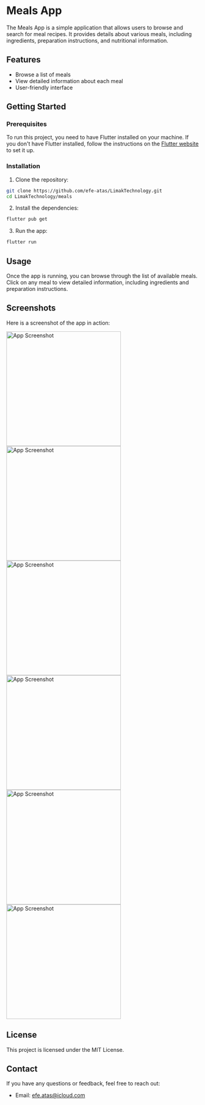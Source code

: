 
# Meals App

The Meals App is a simple application that allows users to browse and search for meal recipes. It provides details about various meals, including ingredients, preparation instructions, and nutritional information.

## Features

- Browse a list of meals
- View detailed information about each meal
- User-friendly interface

## Getting Started

### Prerequisites

To run this project, you need to have Flutter installed on your machine. If you don't have Flutter installed, follow the instructions on the [Flutter website](https://flutter.dev/docs/get-started/install) to set it up.

### Installation

1. Clone the repository:

```bash
git clone https://github.com/efe-atas/LimakTechnology.git
cd LimakTechnology/meals
```

2. Install the dependencies:

```bash
flutter pub get
```

3. Run the app:

```bash
flutter run
```

## Usage

Once the app is running, you can browse through the list of available meals. Click on any meal to view detailed information, including ingredients and preparation instructions.

## Screenshots

Here is a screenshot of the app in action:

<img src="meal_images/1.png" alt="App Screenshot" width="300"/>
<img src="meal_images/2.png" alt="App Screenshot" width="300"/>
<img src="meal_images/3.png" alt="App Screenshot" width="300"/>
<img src="meal_images/4.png" alt="App Screenshot" width="300"/>
<img src="meal_images/5.png" alt="App Screenshot" width="300"/>
<img src="meal_images/6.png" alt="App Screenshot" width="300"/>


## License

This project is licensed under the MIT License.

## Contact

If you have any questions or feedback, feel free to reach out:

- Email: efe.atas@icloud.com

